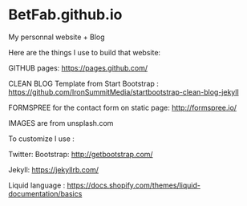 # BetFab.github.io
My personnal website + Blog 


Here are the things I use to build that website:

GITHUB pages: https://pages.github.com/

CLEAN BLOG Template from Start Bootstrap : https://github.com/IronSummitMedia/startbootstrap-clean-blog-jekyll

FORMSPREE for the contact form on static page: http://formspree.io/

IMAGES are from unsplash.com

To customize I use :

Twitter: Bootstrap: http://getbootstrap.com/

Jekyll: https://jekyllrb.com/

Liquid language : https://docs.shopify.com/themes/liquid-documentation/basics
